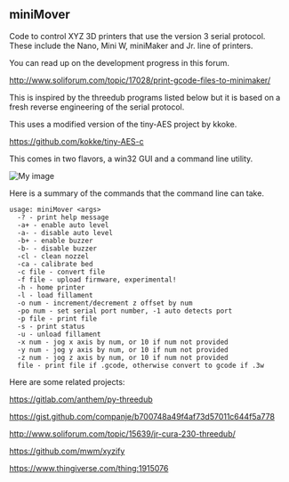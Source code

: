 ## miniMover

Code to control XYZ 3D printers that use the version 3 serial protocol. These include the Nano, Mini W, miniMaker and Jr. line of printers.

You can read up on the development progress in this forum.

http://www.soliforum.com/topic/17028/print-gcode-files-to-minimaker/

This is inspired by the threedub programs listed below but it is based on a fresh reverse engineering of the serial protocol.

This uses a modified version of the tiny-AES project by kkoke.

https://github.com/kokke/tiny-AES-c

This comes in two flavors, a win32 GUI and a command line utility.

![My image](http://soliforum.com/i/?8IOJXEv.png)

Here is a summary of the commands that the command line can take.

```
usage: miniMover <args>
  -? - print help message
  -a+ - enable auto level
  -a- - disable auto level
  -b+ - enable buzzer
  -b- - disable buzzer
  -cl - clean nozzel
  -ca - calibrate bed
  -c file - convert file
  -f file - upload firmware, experimental!
  -h - home printer
  -l - load fillament
  -o num - increment/decrement z offset by num
  -po num - set serial port number, -1 auto detects port
  -p file - print file
  -s - print status
  -u - unload fillament
  -x num - jog x axis by num, or 10 if num not provided
  -y num - jog y axis by num, or 10 if num not provided
  -z num - jog z axis by num, or 10 if num not provided
  file - print file if .gcode, otherwise convert to gcode if .3w
```

Here are some related projects:

https://gitlab.com/anthem/py-threedub

https://gist.github.com/companje/b700748a49f4af73d57011c644f5a778

http://www.soliforum.com/topic/15639/jr-cura-230-threedub/

https://github.com/mwm/xyzify

https://www.thingiverse.com/thing:1915076

